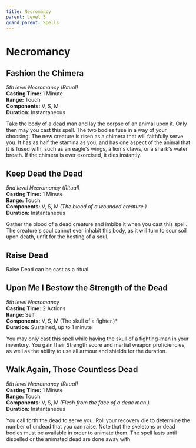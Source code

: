 ```yaml
---
title: Necromancy
parent: Level 5
grand_parent: Spells
---
```


# Necromancy

## Fashion the Chimera
*5th level Necromancy (Ritual)*<br>
**Casting Time:** 1 Minute<br>
**Range:** Touch<br>
**Components:** V, S, M<br>
**Duration:** Instantaneous

Take the body of a dead man and lay the corpse of an animal upon it. Only then may you cast this spell. The two bodies fuse in a way of your choosing. The new creature is risen as a chimera that will faithfully serve you. It has as half the stamina as you, and has one aspect of the animal that it is fused with, such as an eagle's wings, a lion's claws, or a shark's water breath. If the chimera is ever exorcised, it dies instantly.

## Keep Dead the Dead
*5nd level Necromancy (Ritual)*<br>
**Casting Time:** 1 Minute<br>
**Range:** Touch<br>
**Components:** V, S, M *(The blood of a wounded creature.)*<br>
**Duration:** Instantaneous

Gather the blood of a dead creature and imbibe it when you cast this spell. The creature's soul cannot ever inhabit this body, as it will turn to sour soil upon death, unfit for the hosting of a soul.

## Raise Dead
Raise Dead can be cast as a ritual.

## Upon Me I Bestow the Strength of the Dead
*5th level Necromancy*<br>
**Casting Time:** 2 Actions<br>
**Range:** Self<br>
**Components:** V, S, M (The skull of a fighter.)*<br>
**Duration:** Sustained, up to 1 minute

You may only cast this spell while having the skull of a fighting-man in your inventory. You gain their Strength score and martial weapon proficiencies, as well as the ability to use all armour and shields for the duration. 

## Walk Again, Those Countless Dead
*5th level Necromancy (Ritual)*<br>
**Casting Time:** 1 Minute<br>
**Range:** Touch<br>
**Components:** V, S, M *(Flesh from the face of a deac man.)*<br>
**Duration:** Instantaneous

You call forth the dead to serve you. Roll your recovery die to determine the number of undead that you can raise. Note that the skeletons or dead bodies must be available in order to animate them. The spell lasts until dispelled or the animated dead are done away with.
